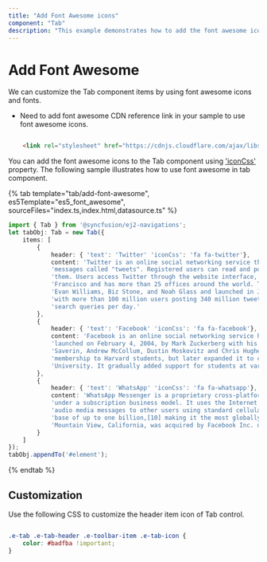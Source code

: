 ```yaml
---
title: "Add Font Awesome icons"
component: "Tab"
description: "This example demonstrates how to add the font awesome icons into Essential JS Tab items."
---
```


# Add Font Awesome

We can customize the Tab component items by using font awesome icons and fonts.

* Need to add font awesome CDN reference link in your sample to use font awesome icons.

```html

    <link rel="stylesheet" href="https://cdnjs.cloudflare.com/ajax/libs/font-awesome/4.7.0/css/font-awesome.min.css"/>

```

You can add the font awesome icons to the Tab component using ['iconCss'](../../api/tab/headerModel/#iconcss) property. The following sample illustrates how to use font awesome in tab component.

{% tab template="tab/add-font-awesome", es5Template="es5_font_awesome", sourceFiles="index.ts,index.html,datasource.ts" %}

```typescript
import { Tab } from '@syncfusion/ej2-navigations';
let tabObj: Tab = new Tab({
    items: [
        {
            header: { 'text': 'Twitter' 'iconCss': 'fa fa-twitter'},
            content: 'Twitter is an online social networking service that enables users to send and read short 140-character ' +
            'messages called "tweets". Registered users can read and post tweets, but those who are unregistered can only read ' +
            'them. Users access Twitter through the website interface, SMS or mobile device app Twitter Inc. is based in San ' +
            'Francisco and has more than 25 offices around the world. Twitter was created in March 2006 by Jack Dorsey, ' +
            'Evan Williams, Biz Stone, and Noah Glass and launched in July 2006. The service rapidly gained worldwide popularity, ' +
            'with more than 100 million users posting 340 million tweets a day in 2012.The service also handled 1.6 billion ' +
            'search queries per day.'
        },
        {
            header: { 'text': 'Facebook' 'iconCss': 'fa fa-facebook'},
            content: 'Facebook is an online social networking service headquartered in Menlo Park, California. Its website was ' +
            'launched on February 4, 2004, by Mark Zuckerberg with his Harvard College roommates and fellow students Eduardo ' +
            'Saverin, Andrew McCollum, Dustin Moskovitz and Chris Hughes.The founders had initially limited the website\'\s ' +
            'membership to Harvard students, but later expanded it to colleges in the Boston area, the Ivy League, and Stanford ' +
            'University. It gradually added support for students at various other universities and later to high-school students.'
        },
        {
            header: { 'text': 'WhatsApp' 'iconCss': 'fa fa-whatsapp'},
            content: 'WhatsApp Messenger is a proprietary cross-platform instant messaging client for smartphones that operates ' +
            'under a subscription business model. It uses the Internet to send text messages, images, video, user location and ' +
            'audio media messages to other users using standard cellular mobile numbers. As of February 2016, WhatsApp had a user ' +
            'base of up to one billion,[10] making it the most globally popular messaging application. WhatsApp Inc., based in ' +
            'Mountain View, California, was acquired by Facebook Inc. on February 19, 2014, for approximately US$19.3 billion.'
        }
    ]
});
tabObj.appendTo('#element');
```

{% endtab %}

## Customization

Use the following CSS to customize the header item icon of Tab control.

```CSS

.e-tab .e-tab-header .e-toolbar-item .e-tab-icon {
    color: #badfba !important;
}

```